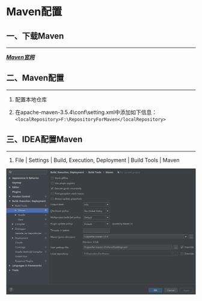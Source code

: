 # Maven配置

## 一、下载Maven

---

***[Maven官网](http://maven.apache.org/download.cgi)***  

## 二、Maven配置

---  

1. 配置本地仓库

2. 在apache-maven-3.5.4\conf\setting.xml中添加如下信息：  
   ``<localRepository>F:\RepositoryForMaven</localRepository>``

## 三、IDEA配置Maven

---

1. File | Settings | Build, Execution, Deployment | Build Tools | Maven 

![Setting](images/Maven_Setting.png)  
